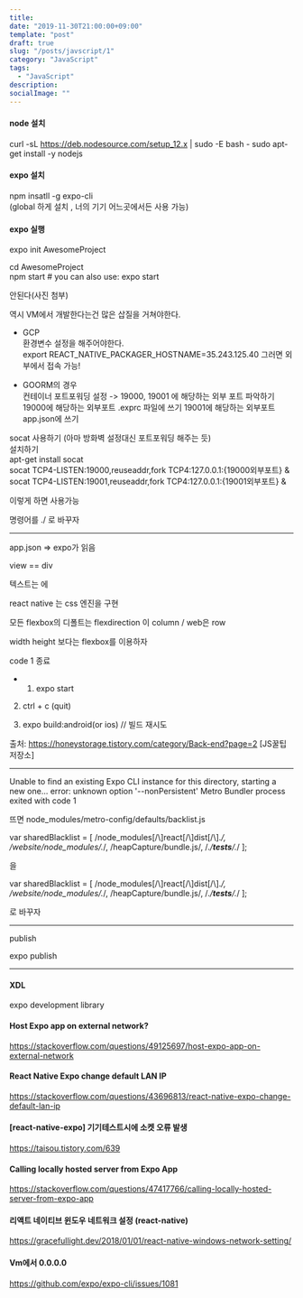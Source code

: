 ```yaml
---
title: 
date: "2019-11-30T21:00:00+09:00"
template: "post"
draft: true
slug: "/posts/javscript/1"
category: "JavaScript"
tags:
  - "JavaScript"
description: 
socialImage: ""
---
```


#### node 설치

curl -sL https://deb.nodesource.com/setup_12.x | sudo -E bash -
sudo apt-get install -y nodejs

#### expo 설치

npm insatll -g expo-cli  
(global 하게 설치 , 너의 기기 어느곳에서든 사용 가능)

#### expo 실행

expo init AwesomeProject

cd AwesomeProject  
npm start # you can also use: expo start 

안된다(사진 첨부)

역시 VM에서 개발한다는건 많은 삽질을 거쳐야한다.

- GCP  
환경변수 설정을 해주어야한다.  
export REACT_NATIVE_PACKAGER_HOSTNAME=35.243.125.40
그러면 외부에서 접속 가능!

- GOORM의 경우  
컨테이너 포트포워딩 설정 -> 19000, 19001 에 해당하는 외부 포트 파악하기  
19000에 해당하는 외부포트
.exprc 파일에 쓰기
19001에 해당하는 외부포트
app.json에 쓰기  

socat 사용하기
(아마 방화벽 설정대신 포트포워딩 해주는 듯)  
설치하기  
apt-get install socat  
socat TCP4-LISTEN:19000,reuseaddr,fork TCP4:127.0.0.1:{19000외부포트} &   
socat TCP4-LISTEN:19001,reuseaddr,fork TCP4:127.0.0.1:{19001외부포트} & 

이렇게 하면 사용가능

명령어를 ./ 로 바꾸자


--------------------------



app.json => expo가 읽음

view == div

텍스트는 <Text></Text>에


react native 는 css 엔진을 구현

모든 flexbox의 디폴트는 flexdirection 이 column / web은 row 


width height 보다는 flexbox를 이용하자


code 1 종료
- 1. expo start

2. ctrl + c (quit)

3. expo build:android(or ios) // 빌드 재시도

출처: https://honeystorage.tistory.com/category/Back-end?page=2 [JS꿀팁 저장소]


-------

Unable to find an existing Expo CLI instance for this directory, starting a new one...
error: unknown option '--nonPersistent'
Metro Bundler process exited with code 1

뜨면  node_modules/metro-config/defaults/backlist.js


var sharedBlacklist = [
  /node_modules[/\\]react[/\\]dist[/\\].*/,
  /website\/node_modules\/.*/,
  /heapCapture\/bundle\.js/,
  /.*\/__tests__\/.*/
];

을

var sharedBlacklist = [
  /node_modules[\/\\]react[\/\\]dist[\/\\].*/,
  /website\/node_modules\/.*/,
  /heapCapture\/bundle\.js/,
  /.*\/__tests__\/.*/
];

로 바꾸자


----------------------------

publish

expo publish

---------------------------
#### XDL
expo development library

#### Host Expo app on external network?

https://stackoverflow.com/questions/49125697/host-expo-app-on-external-network

#### React Native Expo change default LAN IP

https://stackoverflow.com/questions/43696813/react-native-expo-change-default-lan-ip

#### [react-native-expo] 기기테스트시에 소켓 오류 발생

https://taisou.tistory.com/639

#### Calling locally hosted server from Expo App

https://stackoverflow.com/questions/47417766/calling-locally-hosted-server-from-expo-app

#### 리액트 네이티브 윈도우 네트워크 설정 (react-native)

https://gracefullight.dev/2018/01/01/react-native-windows-network-setting/

#### Vm에서 0.0.0.0

https://github.com/expo/expo-cli/issues/1081